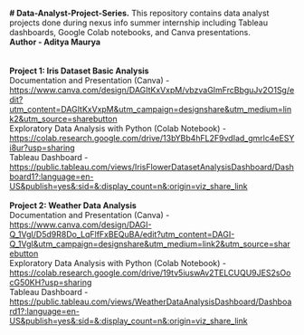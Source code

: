 **# Data-Analyst-Project-Series.**
This repository contains data analyst projects done during nexus info summer internship including Tableau dashboards, Google Colab notebooks, and Canva presentations.
<br>
**Author - Aditya Maurya**
<br>
<br>
<br>
**Project 1: Iris Dataset Basic Analysis**
<br>
Documentation and Presentation (Canva) - https://www.canva.com/design/DAGItKxVxpM/vbzvaGImFrcBbguJv2O1Sg/edit?utm_content=DAGItKxVxpM&utm_campaign=designshare&utm_medium=link2&utm_source=sharebutton
<br>
Exploratory Data Analysis with Python (Colab Notebook) - https://colab.research.google.com/drive/13bYBb4hFL2F9vdIad_gmrlc4eESYi8ur?usp=sharing
<br>
Tableau Dashboard - https://public.tableau.com/views/IrisFlowerDatasetAnalysisDashboard/Dashboard1?:language=en-US&publish=yes&:sid=&:display_count=n&:origin=viz_share_link
<br>
<br>
**Project 2: Weather Data Analysis**
<br>
Documentation and Presentation (Canva) - https://www.canva.com/design/DAGI-Q_1VgI/D5d9R8Do_LqFlfFxBEQuBA/edit?utm_content=DAGI-Q_1VgI&utm_campaign=designshare&utm_medium=link2&utm_source=sharebutton
<br>
Exploratory Data Analysis with Python (Colab Notebook) - https://colab.research.google.com/drive/19tv5iuswAv2TELCUQU9JES2sOocG50KH?usp=sharing
<br>
Tableau Dashboard - https://public.tableau.com/views/WeatherDataAnalysisDashboard/Dashboard1?:language=en-US&publish=yes&:sid=&:display_count=n&:origin=viz_share_link
